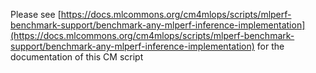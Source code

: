 Please see [https://docs.mlcommons.org/cm4mlops/scripts/mlperf-benchmark-support/benchmark-any-mlperf-inference-implementation](https://docs.mlcommons.org/cm4mlops/scripts/mlperf-benchmark-support/benchmark-any-mlperf-inference-implementation) for the documentation of this CM script
